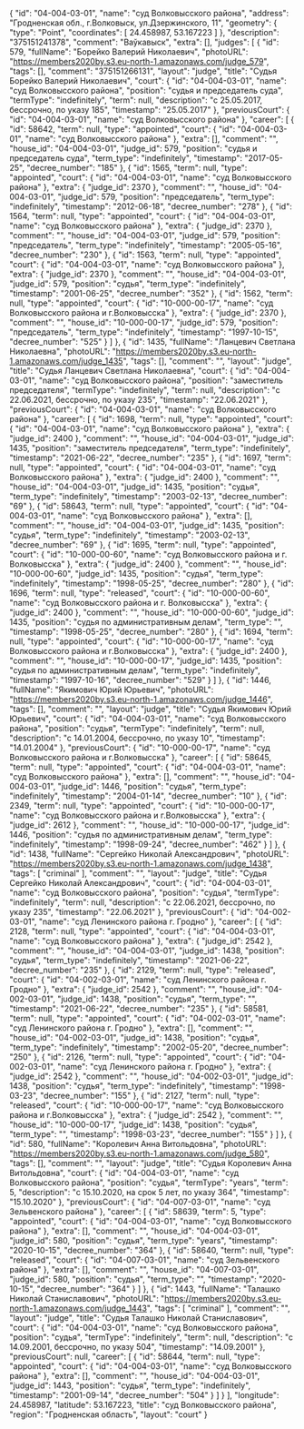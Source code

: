 {
    "id": "04-004-03-01",
    "name": "суд Волковысского района",
    "address": "Гродненская обл., г.Волковыск, ул.Дзержинского, 11",
    "geometry": {
        "type": "Point",
        "coordinates": [
            24.458987,
            53.167223
        ]
    },
    "description": "375151241378",
    "comment": "Ваўкавыск",
    "extra": [],
    "judges": [
        {
            "id": 579,
            "fullName": "Борейко Валерий Николаевич",
            "photoURL": "https://members2020by.s3.eu-north-1.amazonaws.com/judge_579",
            "tags": [],
            "comment": "375151266131",
            "layout": "judge",
            "title": "Судья Борейко Валерий Николаевич",
            "court": {
                "id": "04-004-03-01",
                "name": "суд Волковысского района",
                "position": "судья и председатель суда",
                "termType": "indefinitely",
                "term": null,
                "description": "c 25.05.2017, бессрочно, по указу 185",
                "timestamp": "25.05.2017"
            },
            "previousCourt": {
                "id": "04-004-03-01",
                "name": "суд Волковысского района"
            },
            "career": [
                {
                    "id": 58642,
                    "term": null,
                    "type": "appointed",
                    "court": {
                        "id": "04-004-03-01",
                        "name": "суд Волковысского района"
                    },
                    "extra": [],
                    "comment": "",
                    "house_id": "04-004-03-01",
                    "judge_id": 579,
                    "position": "судья и председатель суда",
                    "term_type": "indefinitely",
                    "timestamp": "2017-05-25",
                    "decree_number": "185"
                },
                {
                    "id": 1565,
                    "term": null,
                    "type": "appointed",
                    "court": {
                        "id": "04-004-03-01",
                        "name": "суд Волковысского района"
                    },
                    "extra": {
                        "judge_id": 2370
                    },
                    "comment": "",
                    "house_id": "04-004-03-01",
                    "judge_id": 579,
                    "position": "председатель",
                    "term_type": "indefinitely",
                    "timestamp": "2012-06-18",
                    "decree_number": "278"
                },
                {
                    "id": 1564,
                    "term": null,
                    "type": "appointed",
                    "court": {
                        "id": "04-004-03-01",
                        "name": "суд Волковысского района"
                    },
                    "extra": {
                        "judge_id": 2370
                    },
                    "comment": "",
                    "house_id": "04-004-03-01",
                    "judge_id": 579,
                    "position": "председатель",
                    "term_type": "indefinitely",
                    "timestamp": "2005-05-16",
                    "decree_number": "230"
                },
                {
                    "id": 1563,
                    "term": null,
                    "type": "appointed",
                    "court": {
                        "id": "04-004-03-01",
                        "name": "суд Волковысского района"
                    },
                    "extra": {
                        "judge_id": 2370
                    },
                    "comment": "",
                    "house_id": "04-004-03-01",
                    "judge_id": 579,
                    "position": "судья",
                    "term_type": "indefinitely",
                    "timestamp": "2001-06-25",
                    "decree_number": "352"
                },
                {
                    "id": 1562,
                    "term": null,
                    "type": "appointed",
                    "court": {
                        "id": "10-000-00-17",
                        "name": "суд Волковысского района и г.Волковысска"
                    },
                    "extra": {
                        "judge_id": 2370
                    },
                    "comment": "",
                    "house_id": "10-000-00-17",
                    "judge_id": 579,
                    "position": "председатель",
                    "term_type": "indefinitely",
                    "timestamp": "1997-10-15",
                    "decree_number": "525"
                }
            ]
        },
        {
            "id": 1435,
            "fullName": "Ланцевич Светлана Николаевна",
            "photoURL": "https://members2020by.s3.eu-north-1.amazonaws.com/judge_1435",
            "tags": [],
            "comment": "",
            "layout": "judge",
            "title": "Судья Ланцевич Светлана Николаевна",
            "court": {
                "id": "04-004-03-01",
                "name": "суд Волковысского района",
                "position": "заместитель председателя",
                "termType": "indefinitely",
                "term": null,
                "description": "c 22.06.2021, бессрочно, по указу 235",
                "timestamp": "22.06.2021"
            },
            "previousCourt": {
                "id": "04-004-03-01",
                "name": "суд Волковысского района"
            },
            "career": [
                {
                    "id": 1698,
                    "term": null,
                    "type": "appointed",
                    "court": {
                        "id": "04-004-03-01",
                        "name": "суд Волковысского района"
                    },
                    "extra": {
                        "judge_id": 2400
                    },
                    "comment": "",
                    "house_id": "04-004-03-01",
                    "judge_id": 1435,
                    "position": "заместитель председателя",
                    "term_type": "indefinitely",
                    "timestamp": "2021-06-22",
                    "decree_number": "235"
                },
                {
                    "id": 1697,
                    "term": null,
                    "type": "appointed",
                    "court": {
                        "id": "04-004-03-01",
                        "name": "суд Волковысского района"
                    },
                    "extra": {
                        "judge_id": 2400
                    },
                    "comment": "",
                    "house_id": "04-004-03-01",
                    "judge_id": 1435,
                    "position": "судья",
                    "term_type": "indefinitely",
                    "timestamp": "2003-02-13",
                    "decree_number": "69"
                },
                {
                    "id": 58643,
                    "term": null,
                    "type": "appointed",
                    "court": {
                        "id": "04-004-03-01",
                        "name": "суд Волковысского района"
                    },
                    "extra": [],
                    "comment": "",
                    "house_id": "04-004-03-01",
                    "judge_id": 1435,
                    "position": "судья",
                    "term_type": "indefinitely",
                    "timestamp": "2003-02-13",
                    "decree_number": "69"
                },
                {
                    "id": 1695,
                    "term": null,
                    "type": "appointed",
                    "court": {
                        "id": "10-000-00-60",
                        "name": "суд Волковысского района и г. Волковысска"
                    },
                    "extra": {
                        "judge_id": 2400
                    },
                    "comment": "",
                    "house_id": "10-000-00-60",
                    "judge_id": 1435,
                    "position": "судья",
                    "term_type": "indefinitely",
                    "timestamp": "1998-05-25",
                    "decree_number": "280"
                },
                {
                    "id": 1696,
                    "term": null,
                    "type": "released",
                    "court": {
                        "id": "10-000-00-60",
                        "name": "суд Волковысского района и г. Волковысска"
                    },
                    "extra": {
                        "judge_id": 2400
                    },
                    "comment": "",
                    "house_id": "10-000-00-60",
                    "judge_id": 1435,
                    "position": "судья по административным делам",
                    "term_type": "",
                    "timestamp": "1998-05-25",
                    "decree_number": "280"
                },
                {
                    "id": 1694,
                    "term": null,
                    "type": "appointed",
                    "court": {
                        "id": "10-000-00-17",
                        "name": "суд Волковысского района и г.Волковысска"
                    },
                    "extra": {
                        "judge_id": 2400
                    },
                    "comment": "",
                    "house_id": "10-000-00-17",
                    "judge_id": 1435,
                    "position": "судья по административным делам",
                    "term_type": "indefinitely",
                    "timestamp": "1997-10-16",
                    "decree_number": "529"
                }
            ]
        },
        {
            "id": 1446,
            "fullName": "Якимович Юрий Юрьевич",
            "photoURL": "https://members2020by.s3.eu-north-1.amazonaws.com/judge_1446",
            "tags": [],
            "comment": "",
            "layout": "judge",
            "title": "Судья Якимович Юрий Юрьевич",
            "court": {
                "id": "04-004-03-01",
                "name": "суд Волковысского района",
                "position": "судья",
                "termType": "indefinitely",
                "term": null,
                "description": "c 14.01.2004, бессрочно, по указу 10",
                "timestamp": "14.01.2004"
            },
            "previousCourt": {
                "id": "10-000-00-17",
                "name": "суд Волковысского района и г.Волковысска"
            },
            "career": [
                {
                    "id": 58645,
                    "term": null,
                    "type": "appointed",
                    "court": {
                        "id": "04-004-03-01",
                        "name": "суд Волковысского района"
                    },
                    "extra": [],
                    "comment": "",
                    "house_id": "04-004-03-01",
                    "judge_id": 1446,
                    "position": "судья",
                    "term_type": "indefinitely",
                    "timestamp": "2004-01-14",
                    "decree_number": "10"
                },
                {
                    "id": 2349,
                    "term": null,
                    "type": "appointed",
                    "court": {
                        "id": "10-000-00-17",
                        "name": "суд Волковысского района и г.Волковысска"
                    },
                    "extra": {
                        "judge_id": 2612
                    },
                    "comment": "",
                    "house_id": "10-000-00-17",
                    "judge_id": 1446,
                    "position": "судья по административным делам",
                    "term_type": "indefinitely",
                    "timestamp": "1998-09-24",
                    "decree_number": "462"
                }
            ]
        },
        {
            "id": 1438,
            "fullName": "Сергейко Николай Александрович",
            "photoURL": "https://members2020by.s3.eu-north-1.amazonaws.com/judge_1438",
            "tags": [
                "criminal"
            ],
            "comment": "",
            "layout": "judge",
            "title": "Судья Сергейко Николай Александрович",
            "court": {
                "id": "04-004-03-01",
                "name": "суд Волковысского района",
                "position": "судья",
                "termType": "indefinitely",
                "term": null,
                "description": "c 22.06.2021, бессрочно, по указу 235",
                "timestamp": "22.06.2021"
            },
            "previousCourt": {
                "id": "04-002-03-01",
                "name": "суд Ленинского района г. Гродно"
            },
            "career": [
                {
                    "id": 2128,
                    "term": null,
                    "type": "appointed",
                    "court": {
                        "id": "04-004-03-01",
                        "name": "суд Волковысского района"
                    },
                    "extra": {
                        "judge_id": 2542
                    },
                    "comment": "",
                    "house_id": "04-004-03-01",
                    "judge_id": 1438,
                    "position": "судья",
                    "term_type": "indefinitely",
                    "timestamp": "2021-06-22",
                    "decree_number": "235"
                },
                {
                    "id": 2129,
                    "term": null,
                    "type": "released",
                    "court": {
                        "id": "04-002-03-01",
                        "name": "суд Ленинского района г. Гродно"
                    },
                    "extra": {
                        "judge_id": 2542
                    },
                    "comment": "",
                    "house_id": "04-002-03-01",
                    "judge_id": 1438,
                    "position": "судья",
                    "term_type": "",
                    "timestamp": "2021-06-22",
                    "decree_number": "235"
                },
                {
                    "id": 58581,
                    "term": null,
                    "type": "appointed",
                    "court": {
                        "id": "04-002-03-01",
                        "name": "суд Ленинского района г. Гродно"
                    },
                    "extra": [],
                    "comment": "",
                    "house_id": "04-002-03-01",
                    "judge_id": 1438,
                    "position": "судья",
                    "term_type": "indefinitely",
                    "timestamp": "2002-05-20",
                    "decree_number": "250"
                },
                {
                    "id": 2126,
                    "term": null,
                    "type": "appointed",
                    "court": {
                        "id": "04-002-03-01",
                        "name": "суд Ленинского района г. Гродно"
                    },
                    "extra": {
                        "judge_id": 2542
                    },
                    "comment": "",
                    "house_id": "04-002-03-01",
                    "judge_id": 1438,
                    "position": "судья",
                    "term_type": "indefinitely",
                    "timestamp": "1998-03-23",
                    "decree_number": "155"
                },
                {
                    "id": 2127,
                    "term": null,
                    "type": "released",
                    "court": {
                        "id": "10-000-00-17",
                        "name": "суд Волковысского района и г.Волковысска"
                    },
                    "extra": {
                        "judge_id": 2542
                    },
                    "comment": "",
                    "house_id": "10-000-00-17",
                    "judge_id": 1438,
                    "position": "судья",
                    "term_type": "",
                    "timestamp": "1998-03-23",
                    "decree_number": "155"
                }
            ]
        },
        {
            "id": 580,
            "fullName": "Королевич Анна Витольдовна",
            "photoURL": "https://members2020by.s3.eu-north-1.amazonaws.com/judge_580",
            "tags": [],
            "comment": "",
            "layout": "judge",
            "title": "Судья Королевич Анна Витольдовна",
            "court": {
                "id": "04-004-03-01",
                "name": "суд Волковысского района",
                "position": "судья",
                "termType": "years",
                "term": 5,
                "description": "c 15.10.2020, на срок 5 лет, по указу 364",
                "timestamp": "15.10.2020"
            },
            "previousCourt": {
                "id": "04-007-03-01",
                "name": "суд Зельвенского района"
            },
            "career": [
                {
                    "id": 58639,
                    "term": 5,
                    "type": "appointed",
                    "court": {
                        "id": "04-004-03-01",
                        "name": "суд Волковысского района"
                    },
                    "extra": [],
                    "comment": "",
                    "house_id": "04-004-03-01",
                    "judge_id": 580,
                    "position": "судья",
                    "term_type": "years",
                    "timestamp": "2020-10-15",
                    "decree_number": "364"
                },
                {
                    "id": 58640,
                    "term": null,
                    "type": "released",
                    "court": {
                        "id": "04-007-03-01",
                        "name": "суд Зельвенского района"
                    },
                    "extra": [],
                    "comment": "",
                    "house_id": "04-007-03-01",
                    "judge_id": 580,
                    "position": "судья",
                    "term_type": "",
                    "timestamp": "2020-10-15",
                    "decree_number": "364"
                }
            ]
        },
        {
            "id": 1443,
            "fullName": "Талашко Николай Станиславович",
            "photoURL": "https://members2020by.s3.eu-north-1.amazonaws.com/judge_1443",
            "tags": [
                "criminal"
            ],
            "comment": "",
            "layout": "judge",
            "title": "Судья Талашко Николай Станиславович",
            "court": {
                "id": "04-004-03-01",
                "name": "суд Волковысского района",
                "position": "судья",
                "termType": "indefinitely",
                "term": null,
                "description": "c 14.09.2001, бессрочно, по указу 504",
                "timestamp": "14.09.2001"
            },
            "previousCourt": null,
            "career": [
                {
                    "id": 58644,
                    "term": null,
                    "type": "appointed",
                    "court": {
                        "id": "04-004-03-01",
                        "name": "суд Волковысского района"
                    },
                    "extra": [],
                    "comment": "",
                    "house_id": "04-004-03-01",
                    "judge_id": 1443,
                    "position": "судья",
                    "term_type": "indefinitely",
                    "timestamp": "2001-09-14",
                    "decree_number": "504"
                }
            ]
        }
    ],
    "longitude": 24.458987,
    "latitude": 53.167223,
    "title": "суд Волковысского района",
    "region": "Гродненская область",
    "layout": "court"
}